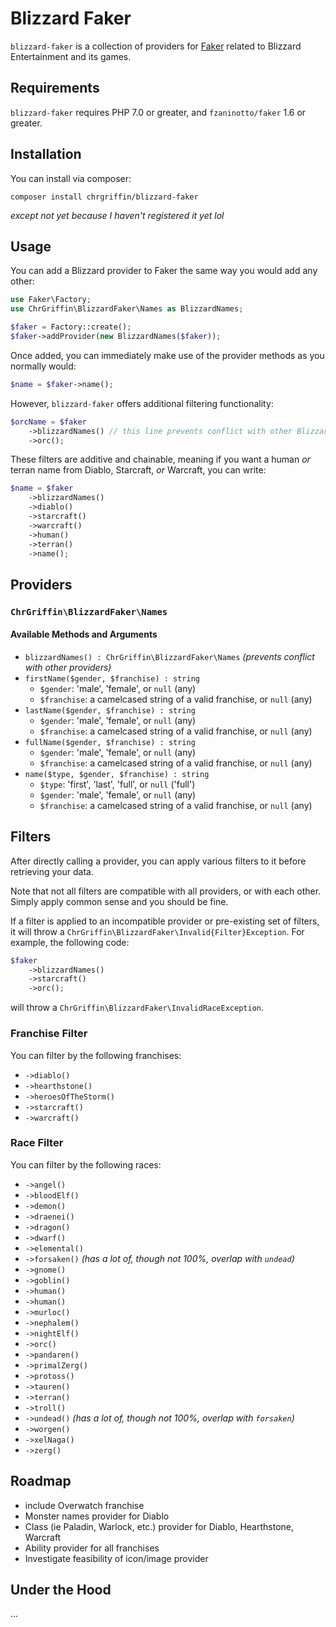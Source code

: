 # Blizzard Faker
`blizzard-faker` is a collection of providers for [Faker](https://github.com/fzaninotto/Faker) related to Blizzard Entertainment and its games.

## Requirements

`blizzard-faker` requires PHP 7.0 or greater, and `fzaninotto/faker` 1.6 or greater.

## Installation

You can install via composer:

```
composer install chrgriffin/blizzard-faker
```

_except not yet because I haven't registered it yet lol_

## Usage

You can add a Blizzard provider to Faker the same way you would add any other:

```php
use Faker\Factory;
use ChrGriffin\BlizzardFaker\Names as BlizzardNames;

$faker = Factory::create();
$faker->addProvider(new BlizzardNames($faker));
```

Once added, you can immediately make use of the provider methods as you normally would:

```php
$name = $faker->name();
```

However, `blizzard-faker` offers additional filtering functionality:

```php
$orcName = $faker
    ->blizzardNames() // this line prevents conflict with other Blizzard providers
    ->orc();
```

These filters are additive and chainable, meaning if you want a human _or_ terran name from Diablo, Starcraft, _or_ Warcraft, you can write:

```php
$name = $faker
    ->blizzardNames()
    ->diablo()
    ->starcraft()
    ->warcraft()
    ->human()
    ->terran()
    ->name();
```

## Providers

### `ChrGriffin\BlizzardFaker\Names`

#### Available Methods and Arguments

* `blizzardNames() : ChrGriffin\BlizzardFaker\Names` _(prevents conflict with other providers)_
* `firstName($gender, $franchise) : string`
    * `$gender`: 'male', 'female', or `null` (any)
    * `$franchise`: a camelcased string of a valid franchise, or `null` (any)
* `lastName($gender, $franchise) : string`
    * `$gender`: 'male', 'female', or `null` (any)
    * `$franchise`: a camelcased string of a valid franchise, or `null` (any)
* `fullName($gender, $franchise) : string`
    * `$gender`: 'male', 'female', or `null` (any)
    * `$franchise`: a camelcased string of a valid franchise, or `null` (any)
* `name($type, $gender, $franchise) : string`
    * `$type`: 'first', 'last', 'full', or `null` ('full')
    * `$gender`: 'male', 'female', or `null` (any)
    * `$franchise`: a camelcased string of a valid franchise, or `null` (any)
    
## Filters

After directly calling a provider, you can apply various filters to it before retrieving your data.

Note that not all filters are compatible with all providers, or with each other. Simply apply common sense and you should be fine.

If a filter is applied to an incompatible provider or pre-existing set of filters, it will throw a `ChrGriffin\BlizzardFaker\Invalid{Filter}Exception`. For example, the following code:

```php
$faker
    ->blizzardNames()
    ->starcraft()
    ->orc();
```

will throw a `ChrGriffin\BlizzardFaker\InvalidRaceException`.

### Franchise Filter

You can filter by the following franchises:

* `->diablo()`
* `->hearthstone()`
* `->heroesOfTheStorm()`
* `->starcraft()`
* `->warcraft()`

### Race Filter

You can filter by the following races:

* `->angel()`
* `->bloodElf()`
* `->demon()`
* `->draenei()`
* `->dragon()`
* `->dwarf()`
* `->elemental()`
* `->forsaken()` _(has a lot of, though not 100%, overlap with `undead`)_
* `->gnome()`
* `->goblin()`
* `->human()`
* `->human()`
* `->murloc()`
* `->nephalem()`
* `->nightElf()`
* `->orc()`
* `->pandaren()`
* `->primalZerg()`
* `->protoss()`
* `->tauren()`
* `->terran()`
* `->troll()`
* `->undead()` _(has a lot of, though not 100%, overlap with `forsaken`)_
* `->worgen()`
* `->xelNaga()`
* `->zerg()`

## Roadmap

* include Overwatch franchise
* Monster names provider for Diablo
* Class (ie Paladin, Warlock, etc.) provider for Diablo, Hearthstone, Warcraft
* Ability provider for all franchises
* Investigate feasibility of icon/image provider

## Under the Hood

...